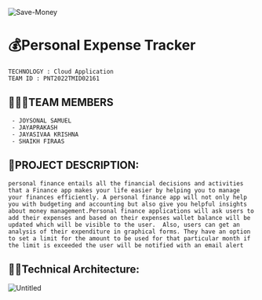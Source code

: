 
![Save-Money](https://user-images.githubusercontent.com/89928788/196047781-17100327-745e-4a32-a66d-1c23cb528fa1.jpg)


# 💰Personal Expense Tracker 
```text
TECHNOLOGY : Cloud Application 
TEAM ID : PNT2022TMID02161
```
## 👨‍👩‍👦TEAM MEMBERS
```text
 - JOYSONAL SAMUEL 
 - JAYAPRAKASH 
 - JAYASIVAA KRISHNA 
 - SHAIKH FIRAAS 
```
## 📒PROJECT DESCRIPTION:
```text
personal finance entails all the financial decisions and activities that a Finance app makes your life easier by helping you to manage your finances efficiently. A personal finance app will not only help you with budgeting and accounting but also give you helpful insights about money management.Personal finance applications will ask users to add their expenses and based on their expenses wallet balance will be updated which will be visible to the user.  Also, users can get an analysis of their expenditure in graphical forms. They have an option to set a limit for the amount to be used for that particular month if the limit is exceeded the user will be notified with an email alert
```


## 👨‍💻Technical Architecture:


![Untitled](https://user-images.githubusercontent.com/89928788/196048044-5cff714e-d117-4343-8027-b3f6491f353c.png)


